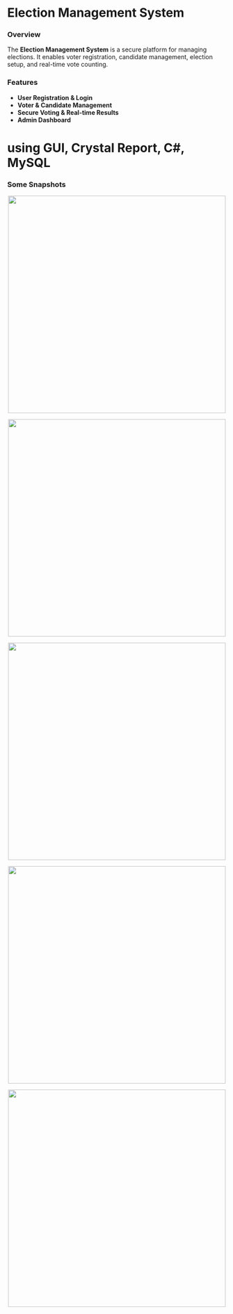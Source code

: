 # Election Management System

### Overview
The **Election Management System** is a secure platform for managing elections. It enables voter registration, candidate management, election setup, and real-time vote counting.

### Features
- **User Registration & Login**
- **Voter & Candidate Management**
- **Secure Voting & Real-time Results**
- **Admin Dashboard**

# **using GUI, Crystal Report, C#, MySQL**

### Some Snapshots

<p align="center">
  <img src="https://github.com/user-attachments/assets/3f166392-bc21-41c7-9fac-822c4bec5381" width="500" />
</p>
<p align="center">
  <img src="https://github.com/user-attachments/assets/7eb6c07f-d5bd-4e22-a166-47a4a68f4255" width="500" />
</p>
<p align="center">
  <img src="https://github.com/user-attachments/assets/138091fd-cbb4-4a34-8e3c-ac6b8ac3d7bc" width="500" />
</p>
<p align="center">
  <img src="https://github.com/user-attachments/assets/0d444b95-104b-47a2-965d-e0afe8a43281" width="500" />
</p>
<p align="center">
  <img src="https://github.com/user-attachments/assets/3e3bdba1-974b-41ff-91a5-a1467cd67af6" width="500" />
</p>


